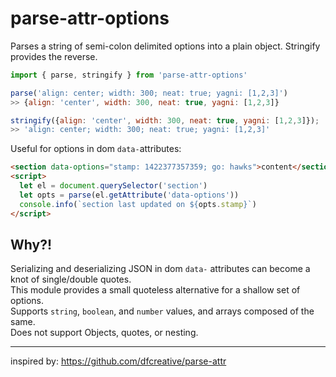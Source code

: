 
# parse-attr-options

Parses a string of semi-colon delimited options into a plain object. Stringify provides the reverse.

```javascript
import { parse, stringify } from 'parse-attr-options'

parse('align: center; width: 300; neat: true; yagni: [1,2,3]')
>> {align: 'center', width: 300, neat: true, yagni: [1,2,3]}

stringify({align: 'center', width: 300, neat: true, yagni: [1,2,3]});
>> 'align: center; width: 300; neat: true; yagni: [1,2,3]'
```

Useful for options in dom `data-`attributes:

```html
<section data-options="stamp: 1422377357359; go: hawks">content</section>
<script>
  let el = document.querySelector('section')
  let opts = parse(el.getAttribute('data-options'))
  console.info(`section last updated on ${opts.stamp}`)
</script>
```

## Why?!

Serializing and deserializing JSON in dom `data-` attributes can become a knot of single/double quotes.  
This module provides a small quoteless alternative for a shallow set of options.  
Supports `string`, `boolean`, and `number` values, and arrays composed of the same.  
Does not support Objects, quotes, or nesting.  

---------------------

inspired by: https://github.com/dfcreative/parse-attr
